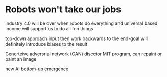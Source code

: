 # Robots won't take our jobs

industry 4.0 
    will be over when robots do everything and universal based income will support us to do all fun things

top-down approach 
    input then work backwards to the end-goal 
    will definitely introduce biases to the result

Generteive adversrial network (GAN) disector
    MIT program, can repaint or paint an image 

new AI
    bottom-up emergence

